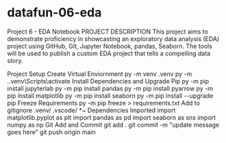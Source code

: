 # datafun-06-eda
Project 6 - EDA Notebook
PROJECT DESCRIPTION
This project aims to demonstrate proficiency in showcasting an exploratory data analysis (EDA) project using GitHub, Git, Jupyter Notebook, pandas, Seaborn. The tools will be used to publish a custom EDA project that tells a compelling data story.

Project Setup
Create Virtual Enviornment
py -m venv .venv
py -m .\.venv\Scripts\activate
Install Dependencies and Upgrade Pip
py -m pip install jupyterlab
py -m pip install pandas
py -m pip install pyarrow
py -m pip install matplotlib
py -m pip install seaborn
py -m pip install --upgrade pip
Freeze Requirements
py -m pip freeze > requirements.txt
Add to gitignore
.venv/
.vscode/
*~
Dependencies Imported
import matplotlib.pyplot as plt
import pandas as pd
import seaborn as sns
import numpy as np
Git Add and Commit
git add .
git commit -m "update message goes here"
git push origin main
